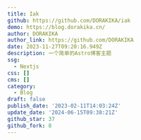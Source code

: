 ```yaml
---
title: Iak
github: https://github.com/DORAKIKA/iak
demo: https://blog.dorakika.cn/
author: DORAKIKA
author_link: https://github.com/DORAKIKA
date: 2023-11-27T09:20:16.949Z
description: 一个简单的Astro博客主题
ssg:
  - Nextjs
css: []
cms: []
category:
  - Blog
draft: false
publish_date: '2023-02-11T14:03:24Z'
update_date: '2024-06-15T09:38:21Z'
github_star: 37
github_fork: 8
---
```

